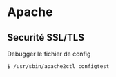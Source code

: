 # Apache

## Securité SSL/TLS


Debugger le fichier de config 
```bash
$ /usr/sbin/apache2ctl configtest
```


<!--stackedit_data:
eyJoaXN0b3J5IjpbMTczNDQzMzE4Miw3MzA5OTgxMTZdfQ==
-->
